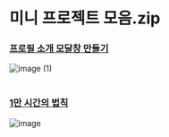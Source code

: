 # 미니 프로젝트 모음.zip
### [프로필 소개 모달창 만들기](https://github.com/hyeonbinnn/mini-projects-zip/tree/main/modal)
![image (1)](https://github.com/hyeonbinnn/react-mini-projects/assets/117449788/763584e5-f671-4485-981b-91a5d3d5f8f0)
<br>
<br>

### [1만 시간의 법칙](https://github.com/hyeonbinnn/mini-projects-zip/tree/main/10000-hour-rule) 
![image](https://github.com/hyeonbinnn/react-mini-projects/assets/117449788/ac857c7c-22cb-4e52-8e69-186e69d0839a)


